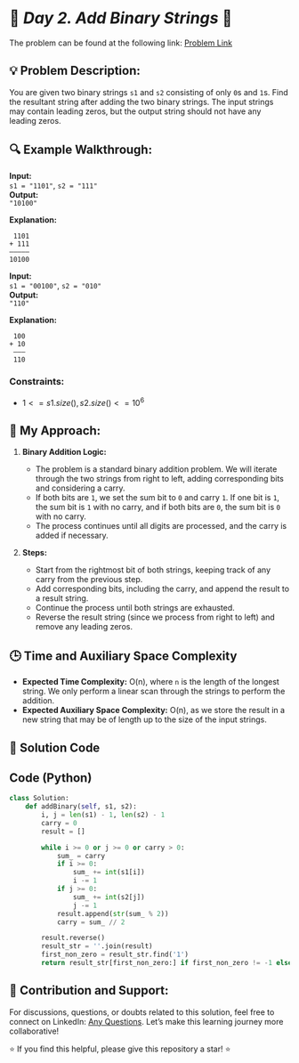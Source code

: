 
# 🚀 _Day 2. Add Binary Strings_ 🧠

The problem can be found at the following link: [Problem Link](https://www.geeksforgeeks.org/batch/gfg-160-problems/track/string-gfg-160/problem/add-binary-strings3805)

## 💡 **Problem Description:**

You are given two binary strings `s1` and `s2` consisting of only `0`s and `1`s. Find the resultant string after adding the two binary strings. The input strings may contain leading zeros, but the output string should not have any leading zeros.

## 🔍 **Example Walkthrough:**

**Input:**  
`s1 = "1101"`, `s2 = "111"`  
**Output:**  
`"10100"`

**Explanation:**

```
 1101
+ 111
—————
10100
```

**Input:**  
`s1 = "00100"`, `s2 = "010"`  
**Output:**  
`"110"`

**Explanation:**

```
 100
+ 10
 ———
 110
```

### Constraints:

- $`1 <= s1.size(), s2.size() <= 10^6`$

## 🎯 **My Approach:**

1. **Binary Addition Logic:**

   - The problem is a standard binary addition problem. We will iterate through the two strings from right to left, adding corresponding bits and considering a carry.
   - If both bits are `1`, we set the sum bit to `0` and carry `1`. If one bit is `1`, the sum bit is `1` with no carry, and if both bits are `0`, the sum bit is `0` with no carry.
   - The process continues until all digits are processed, and the carry is added if necessary.

2. **Steps:**
   - Start from the rightmost bit of both strings, keeping track of any carry from the previous step.
   - Add corresponding bits, including the carry, and append the result to a result string.
   - Continue the process until both strings are exhausted.
   - Reverse the result string (since we process from right to left) and remove any leading zeros.

## 🕒 **Time and Auxiliary Space Complexity**

- **Expected Time Complexity:** O(n), where `n` is the length of the longest string. We only perform a linear scan through the strings to perform the addition.
- **Expected Auxiliary Space Complexity:** O(n), as we store the result in a new string that may be of length up to the size of the input strings.

## 📝 **Solution Code**


## Code (Python)

```python
class Solution:
    def addBinary(self, s1, s2):
        i, j = len(s1) - 1, len(s2) - 1
        carry = 0
        result = []

        while i >= 0 or j >= 0 or carry > 0:
            sum_ = carry
            if i >= 0:
                sum_ += int(s1[i])
                i -= 1
            if j >= 0:
                sum_ += int(s2[j])
                j -= 1
            result.append(str(sum_ % 2))
            carry = sum_ // 2

        result.reverse()
        result_str = ''.join(result)
        first_non_zero = result_str.find('1')
        return result_str[first_non_zero:] if first_non_zero != -1 else "0"
```

## 🎯 **Contribution and Support:**

For discussions, questions, or doubts related to this solution, feel free to connect on LinkedIn: [Any Questions](https://www.linkedin.com/in/abhay-valand-4aa92723a/). Let’s make this learning journey more collaborative!

⭐ If you find this helpful, please give this repository a star! ⭐


